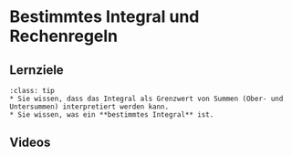 # Bestimmtes Integral und Rechenregeln

## Lernziele

```{admonition} Lernziele 
:class: tip
* Sie wissen, dass das Integral als Grenzwert von Summen (Ober- und Untersummen) interpretiert werden kann.
* Sie wissen, was ein **bestimmtes Integral** ist.
```

## Videos

